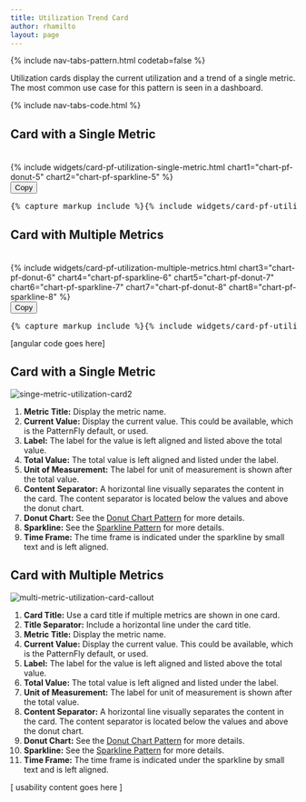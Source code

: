 ```yaml
---
title: Utilization Trend Card
author: rhamilto
layout: page
---
```


{% include nav-tabs-pattern.html codetab=false %}
<div class="tab-content">
  <div role="tabpanel" class="tab-pane active" id="usage-and-examples">
    <p>Utilization cards display the current utilization and a trend of a single metric.  The most common use case for this pattern is seen in a dashboard.</p>
    {% include nav-tabs-code.html %}
    <div class="tab-content">
      <div role="tabpanel" class="tab-pane nested active" id="ref-impl">
        <h2>Card with a Single Metric</h2>
        <div class="example-pf">
          <div class="example-pf-demo example-pf-demo-no-padding">
            <div class="cards-pf">
              <div class="container-fluid container-cards-pf" style="margin-top: 0;">
                <div class="row row-cards-pf" style="padding-top: 20px;">
                  <!-- Important:  if you need to nest additional .row within a .row.row-cards-pf, do *not* use .row-cards-pf on the nested .row  -->
                  {% include widgets/card-pf-utilization-single-metric.html chart1="chart-pf-donut-5" chart2="chart-pf-sparkline-5" %}
                </div>
              </div>
            </div>
          </div>
        </div>
        <button class="btn btn-default btn-copy">Copy</button>
        <pre class="prettyprint">{% capture markup_include %}{% include widgets/card-pf-utilization-single-metric.html chart1="chart-pf-donut-5" chart2="chart-pf-sparkline-5" %}{% endcapture %}{{ markup_include | xml_escape }}</pre>
        <h2>Card with Multiple Metrics</h2>
        <div class="example-pf">
          <div class="example-pf-demo example-pf-demo-no-padding">
            <div class="cards-pf">
              <div class="container-fluid container-cards-pf" style="margin-top: 0;">
                <div class="row row-cards-pf" style="padding-top: 20px;">
                  <!-- Important:  if you need to nest additional .row within a .row.row-cards-pf, do *not* use .row-cards-pf on the nested .row  -->
                  {% include widgets/card-pf-utilization-multiple-metrics.html chart3="chart-pf-donut-6" chart4="chart-pf-sparkline-6" chart5="chart-pf-donut-7" chart6="chart-pf-sparkline-7" chart7="chart-pf-donut-8" chart8="chart-pf-sparkline-8" %}
                </div>
              </div>
            </div>
          </div>
        </div>
        <button class="btn btn-default btn-copy">Copy</button>
        <pre class="prettyprint">{% capture markup_include %}{% include widgets/card-pf-utilization-multiple-metrics.html chart3="chart-pf-donut-6" chart4="chart-pf-sparkline-6" chart5="chart-pf-donut-7" chart6="chart-pf-sparkline-7" chart7="chart-pf-donut-8" chart8="chart-pf-sparkline-8" %}{% endcapture %}{{ markup_include | xml_escape }}</pre>
      </div>
      <div role="tabpanel" class="tab-pane nested" id="angular">
        [angular code goes here]
      </div>
    </div>
  </div>
  <div role="tabpanel" class="tab-pane" id="design">
    <h2>Card with a Single Metric</h2>
    <div class="row">
      <div class="col-md-7">
        <img src="{{site.baseurl}}assets/img/singe-metric-utilization-card2.png" alt="singe-metric-utilization-card2" />
      </div>
      <div class="col-md-5">
        <ol>
          <li><b>Metric Title:</b> Display the metric name.</li>
          <li><b>Current Value:</b> Display the current value. This could be available, which is the PatternFly default, or used.</li>
          <li><b>Label:</b> The label for the value is left aligned and listed above the total value.</li>
          <li><b>Total Value:</b> The total value is left aligned and listed under the label.</li>
          <li><b>Unit of Measurement:</b> The label for unit of measurement is shown after the total value.</li>
          <li><b>Content Separator:</b> A horizontal line visually separates the content in the card. The content separator is located below the values and above the donut chart. </li>
          <li><b>Donut Chart:</b> See the <a href="{{ site.baseurl}}patterns/donut-chart/">Donut Chart Pattern</a> for more details.</li>
          <li><b>Sparkline:</b> See the <a href="{{ site.baseurl}}patterns/sparkline/">Sparkline Pattern</a> for more details.</li>
          <li><b>Time Frame:</b> The time frame is indicated under the sparkline by small text and is left aligned.</li>
        </ol>
      </div>
    </div>
    <h2>Card with Multiple Metrics</h2>
    <div class="row">
      <div class="col-md-7">
        <img src="{{site.baseurl}}assets/img/multi-metric-utilization-card-callout1.png" alt="multi-metric-utilization-card-callout"/>
      </div>
      <div class="col-md-5">
        <ol>
          <li><b>Card Title:</b> Use a card title if multiple metrics are shown in one card.</li>
          <li><b>Title Separator:</b> Include a horizontal line under the card title.</li>
          <li><b>Metric Title:</b> Display the metric name.</li>
          <li><b>Current Value:</b> Display the current value. This could be available, which is the PatternFly default, or used.</li>
          <li><b>Label:</b> The label for the value is left aligned and listed above the total value.</li>
          <li><b>Total Value:</b> The total value is left aligned and listed under the label.</li>
          <li><b>Unit of Measurement:</b> The label for unit of measurement is shown after the total value.</li>
          <li><b>Content Separator:</b> A horizontal line visually separates the content in the card. The content separator is located below the values and above the donut chart.</li>
          <li><b>Donut Chart:</b> See the <a href="{{ site.baseurl}}patterns/donut-chart/">Donut Chart Pattern</a> for more details.</li>
          <li><b>Sparkline:</b> See the <a href="{{ site.baseurl}}patterns/sparkline/">Sparkline Pattern</a> for more details.</li>
          <li><b>Time Frame:</b> The time frame is indicated under the sparkline by small text and is left aligned.</li>
        </ol>
      </div>
    </div>
  </div>
  <div role="tabpanel" class="tab-pane" id="usability-test">
    [ usability content goes here ]
  </div>
</div>
